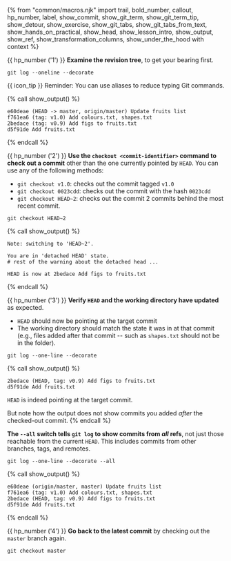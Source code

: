 {% from "common/macros.njk" import trail, bold_number, callout, hp_number, label, show_commit, show_git_term, show_git_term_tip, show_detour, show_exercise, show_git_tabs, show_git_tabs_from_text, show_hands_on_practical, show_head, show_lesson_intro, show_output, show_ref, show_transformation_columns, show_under_the_hood with context %}


{{ hp_number ('1') }} **Examine the revision tree**, to get your bearing first.
```bash{.no-line-numbers}
git log --oneline --decorate
```
{{ icon_tip }} Reminder: You can use <trigger trigger="click" for="modal:checkout-aliases">aliases</trigger> to reduce typing Git commands.

<modal large header="" id="modal:checkout-aliases">
  <include src="../common/aliases-fragment.md"/>
</modal>

{% call show_output() %}
```bash{.no-line-numbers}
e60deae (HEAD -> master, origin/master) Update fruits list
f761ea6 (tag: v1.0) Add colours.txt, shapes.txt
2bedace (tag: v0.9) Add figs to fruits.txt
d5f91de Add fruits.txt
```
{% endcall %}

{{ hp_number ('2') }} **Use the `checkout <commit-identifier>` command to check out a commit** other than the one currently pointed by `HEAD`. You can use any of the following methods:

* `git checkout v1.0`: checks out the commit tagged `v1.0`
* `git checkout 0023cdd`: checks out the commit with the hash `0023cdd`
* `git checkout HEAD~2`: checks out the commit 2 commits behind the most recent commit.

```bash{.no-line-numbers}
git checkout HEAD~2
```
{% call show_output() %}
```bash{.no-line-numbers}
Note: switching to 'HEAD~2'.

You are in 'detached HEAD' state.
# rest of the warning about the detached head ...

HEAD is now at 2bedace Add figs to fruits.txt
```
{% endcall %}

{{ hp_number ('3') }} **Verify `HEAD` and the working directory have updated** as expected.

* `HEAD` should now be pointing at the target commit
* The working directory should match the state it was in at that commit (e.g., files added after that commit -- such as `shapes.txt` should not be in the folder).

```bash{.no-line-numbers}
git log --one-line --decorate
```
{% call show_output() %}
```bash{.no-line-numbers highlight-lines="1['HEAD']@pink}
2bedace (HEAD, tag: v0.9) Add figs to fruits.txt
d5f91de Add fruits.txt
```
`HEAD` is indeed pointing at the target commit.

But note how the output does not show commits you added _after_ the checked-out commit.
{% endcall %}

<box type="info" seamless>

**The `--all` switch tells `git log` to show commits from _all_ refs**, not just those reachable from the current `HEAD`. This includes commits from other branches, tags, and remotes.
</box>

```bash{.no-line-numbers highlight-lines="1['--all']@yellow"}
git log --one-line --decorate --all
```
{% call show_output() %}
```bash{.no-line-numbers highlight-lines="1,2,['--all']@yellow"}
e60deae (origin/master, master) Update fruits list
f761ea6 (tag: v1.0) Add colours.txt, shapes.txt
2bedace (HEAD, tag: v0.9) Add figs to fruits.txt
d5f91de Add fruits.txt

```
{% endcall %}

{{ hp_number ('4') }} **Go back to the latest commit** by checking out the `master` branch again.

```bash{.no-line-numbers}
git checkout master
```
